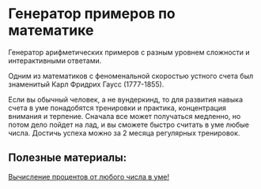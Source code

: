 # Генератор примеров по математике

Генератор арифметических примеров с разным уровнем сложности и интерактивными ответами.

Одним из математиков с феноменальной скоростью устного счета был знаменитый Карл Фридрих Гаусс (1777-1855).

Если вы обычный человек, а не вундеркинд, то для развития навыка счета в уме понадобятся тренировки и практика, концентрация внимания и терпение. Сначала все может получаться медленно, но потом дело пойдет на лад, и вы сможете быстро считать в уме любые числа. Достичь успеха можно за 2 месяца регулярных тренировок.

## Полезные материалы:

[Вычисление процентов от любого числа в уме!](https://youtu.be/z6YfMHIVO7g "Перейти на видео-урок на YouTube")
